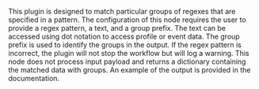 This plugin is designed to match particular groups of regexes that are specified in a pattern. The configuration of this node requires the user to provide a regex pattern, a text, and a group prefix. The text can be accessed using dot notation to access profile or event data. The group prefix is used to identify the groups in the output. If the regex pattern is incorrect, the plugin will not stop the workflow but will log a warning. This node does not process input payload and returns a dictionary containing the matched data with groups. An example of the output is provided in the documentation.